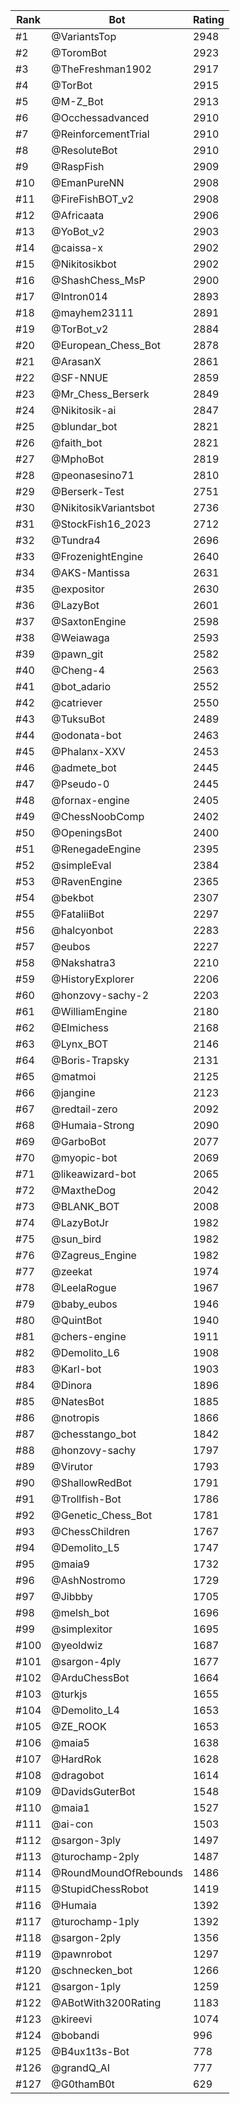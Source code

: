 Rank|Bot|Rating
---|---|---
#1|@VariantsTop|2948
#2|@ToromBot|2923
#3|@TheFreshman1902|2917
#4|@TorBot|2915
#5|@M-Z_Bot|2913
#6|@Occhessadvanced|2910
#7|@ReinforcementTrial|2910
#8|@ResoluteBot|2910
#9|@RaspFish|2909
#10|@EmanPureNN|2908
#11|@FireFishBOT_v2|2908
#12|@Africaata|2906
#13|@YoBot_v2|2903
#14|@caissa-x|2902
#15|@Nikitosikbot|2902
#16|@ShashChess_MsP|2900
#17|@Intron014|2893
#18|@mayhem23111|2891
#19|@TorBot_v2|2884
#20|@European_Chess_Bot|2878
#21|@ArasanX|2861
#22|@SF-NNUE|2859
#23|@Mr_Chess_Berserk|2849
#24|@Nikitosik-ai|2847
#25|@blundar_bot|2821
#26|@faith_bot|2821
#27|@MphoBot|2819
#28|@peonasesino71|2810
#29|@Berserk-Test|2751
#30|@NikitosikVariantsbot|2736
#31|@StockFish16_2023|2712
#32|@Tundra4|2696
#33|@FrozenightEngine|2640
#34|@AKS-Mantissa|2631
#35|@expositor|2630
#36|@LazyBot|2601
#37|@SaxtonEngine|2598
#38|@Weiawaga|2593
#39|@pawn_git|2582
#40|@Cheng-4|2563
#41|@bot_adario|2552
#42|@catriever|2550
#43|@TuksuBot|2489
#44|@odonata-bot|2463
#45|@Phalanx-XXV|2453
#46|@admete_bot|2445
#47|@Pseudo-0|2445
#48|@fornax-engine|2405
#49|@ChessNoobComp|2402
#50|@OpeningsBot|2400
#51|@RenegadeEngine|2395
#52|@simpleEval|2384
#53|@RavenEngine|2365
#54|@bekbot|2307
#55|@FataliiBot|2297
#56|@halcyonbot|2283
#57|@eubos|2227
#58|@Nakshatra3|2210
#59|@HistoryExplorer|2206
#60|@honzovy-sachy-2|2203
#61|@WilliamEngine|2180
#62|@Elmichess|2168
#63|@Lynx_BOT|2146
#64|@Boris-Trapsky|2131
#65|@matmoi|2125
#66|@jangine|2123
#67|@redtail-zero|2092
#68|@Humaia-Strong|2090
#69|@GarboBot|2077
#70|@myopic-bot|2069
#71|@likeawizard-bot|2065
#72|@MaxtheDog|2042
#73|@BLANK_BOT|2008
#74|@LazyBotJr|1982
#75|@sun_bird|1982
#76|@Zagreus_Engine|1982
#77|@zeekat|1974
#78|@LeelaRogue|1967
#79|@baby_eubos|1946
#80|@QuintBot|1940
#81|@chers-engine|1911
#82|@Demolito_L6|1908
#83|@Karl-bot|1903
#84|@Dinora|1896
#85|@NatesBot|1885
#86|@notropis|1866
#87|@chesstango_bot|1842
#88|@honzovy-sachy|1797
#89|@Virutor|1793
#90|@ShallowRedBot|1791
#91|@Trollfish-Bot|1786
#92|@Genetic_Chess_Bot|1781
#93|@ChessChildren|1767
#94|@Demolito_L5|1747
#95|@maia9|1732
#96|@AshNostromo|1729
#97|@Jibbby|1705
#98|@melsh_bot|1696
#99|@simplexitor|1695
#100|@yeoldwiz|1687
#101|@sargon-4ply|1677
#102|@ArduChessBot|1664
#103|@turkjs|1655
#104|@Demolito_L4|1653
#105|@ZE_ROOK|1653
#106|@maia5|1638
#107|@HardRok|1628
#108|@dragobot|1614
#109|@DavidsGuterBot|1548
#110|@maia1|1527
#111|@ai-con|1503
#112|@sargon-3ply|1497
#113|@turochamp-2ply|1487
#114|@RoundMoundOfRebounds|1486
#115|@StupidChessRobot|1419
#116|@Humaia|1392
#117|@turochamp-1ply|1392
#118|@sargon-2ply|1356
#119|@pawnrobot|1297
#120|@schnecken_bot|1266
#121|@sargon-1ply|1259
#122|@ABotWith3200Rating|1183
#123|@kireevi|1074
#124|@bobandi|996
#125|@B4ux1t3s-Bot|778
#126|@grandQ_AI|777
#127|@G0thamB0t|629
